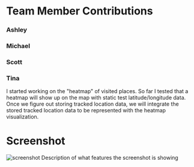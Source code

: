 # Team Member Contributions #

### Ashley ###

### Michael ###

### Scott ###

### Tina ###
I started working on the "heatmap" of visited places. So far I tested that a heatmap will show up on the map with static test latitude/longitude data. Once we figure out storing tracked location data, we will integrate the stored tracked location data to be represented with the heatmap visualization.

# Screenshot #
![screenshot](/images/SOME_IMAGE.jpg)
Description of what features the screenshot is showing
